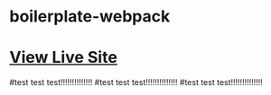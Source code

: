 # boilerplate-webpack

# [View Live Site](https://)

#test test test!!!!!!!!!!!!!!
#test test test!!!!!!!!!!!!!!
#test test test!!!!!!!!!!!!!!
